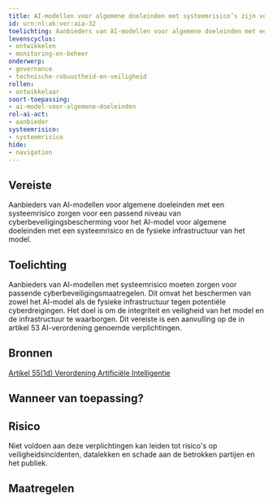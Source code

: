```yaml
---
title: AI-modellen voor algemene doeleinden met systeemrisico’s zijn voldoende beveiligd tegen cyberaanvallen
id: urn:nl:ak:ver:aia-32
toelichting: Aanbieders van AI-modellen voor algemene doeleinden met een systeemrisico zorgen voor een passend niveau van cyberbeveiligingsbescherming voor het AI-model voor algemene doeleinden met een systeemrisico en de fysieke infrastructuur van het model
levenscyclus:
- ontwikkelen
- monitoring-en-beheer
onderwerp:
- governance
- technische-robuustheid-en-veiligheid
rollen:
- ontwikkelaar
soort-toepassing:
- ai-model-voor-algemene-doeleinden
rol-ai-act:
- aanbieder
systeemrisico:
- systeemrisico
hide:
- navigation
---
```


<!-- tags -->
## Vereiste

Aanbieders van AI-modellen voor algemene doeleinden met een systeemrisico zorgen voor een passend niveau van cyberbeveiligingsbescherming voor het AI-model voor algemene doeleinden met een systeemrisico en de fysieke infrastructuur van het model.

## Toelichting

Aanbieders van AI-modellen met systeemrisico moeten zorgen voor passende cyberbeveiligingsmaatregelen.
Dit omvat het beschermen van zowel het AI-model als de fysieke infrastructuur tegen potentiële cyberdreigingen.
Het doel is om de integriteit en veiligheid van het model en de infrastructuur te waarborgen.
Dit vereiste is een aanvulling op de in artikel 53 AI-verordening genoemde verplichtingen.


## Bronnen
[Artikel 55(1d) Verordening Artificiële Intelligentie](https://eur-lex.europa.eu/legal-content/NL/TXT/HTML/?uri=OJ:L_202401689#d1e5730-1-1)

## Wanneer van toepassing? 
<!-- tags-ai-act -->


## Risico

Niet voldoen aan deze verplichtingen kan leiden tot risico's op veiligheidsincidenten, datalekken en schade aan de betrokken partijen en het publiek.


## Maatregelen

<!-- list_maatregelen vereiste/aia-34-ai-modellen-algemene-doeleinden-systeemrisico-cyberbeveiliging no-search no-onderwerp no-rol no-levenscyclus -->
